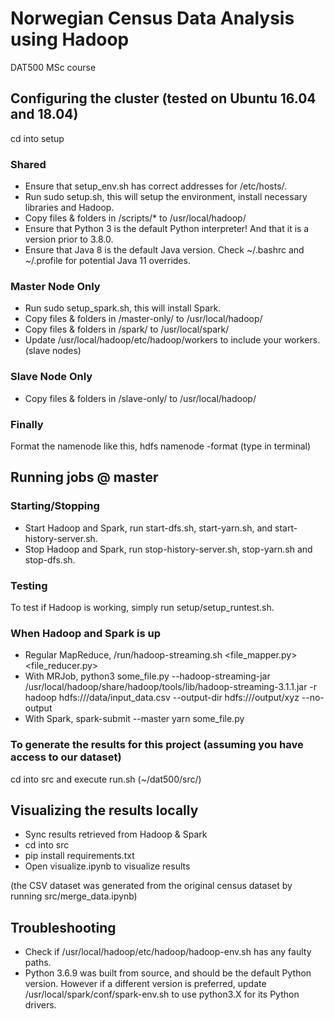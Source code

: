 # Norwegian Census Data Analysis using Hadoop
DAT500 MSc course

## Configuring the cluster (tested on Ubuntu 16.04 and 18.04)
cd into setup

### Shared
* Ensure that setup_env.sh has correct addresses for /etc/hosts/.
* Run sudo setup.sh, this will setup the environment, install necessary libraries and Hadoop.
* Copy files & folders in /scripts/* to /usr/local/hadoop/
* Ensure that Python 3 is the default Python interpreter! And that it is a version prior to 3.8.0.
* Ensure that Java 8 is the default Java version. Check ~/.bashrc and ~/.profile for potential Java 11 overrides.

### Master Node Only
* Run sudo setup_spark.sh, this will install Spark.
* Copy files & folders in /master-only/ to /usr/local/hadoop/
* Copy files & folders in /spark/ to /usr/local/spark/
* Update /usr/local/hadoop/etc/hadoop/workers to include your workers. (slave nodes)

### Slave Node Only
* Copy files & folders in /slave-only/ to /usr/local/hadoop/

### Finally
Format the namenode like this, hdfs namenode -format (type in terminal)

## Running jobs @ master

### Starting/Stopping
* Start Hadoop and Spark, run start-dfs.sh, start-yarn.sh, and start-history-server.sh.
* Stop Hadoop and Spark, run stop-history-server.sh, stop-yarn.sh and stop-dfs.sh.

### Testing
To test if Hadoop is working, simply run setup/setup_runtest.sh.

### When Hadoop and Spark is up
* Regular MapReduce, /run/hadoop-streaming.sh <file_mapper.py> <file_reducer.py> <input-from-hdfs> <output-to-hdfs>
* With MRJob, python3 some_file.py --hadoop-streaming-jar /usr/local/hadoop/share/hadoop/tools/lib/hadoop-streaming-3.1.1.jar -r hadoop hdfs:///data/input_data.csv --output-dir hdfs:///output/xyz --no-output
* With Spark, spark-submit --master yarn some_file.py

### To generate the results for this project (assuming you have access to our dataset)
cd into src and execute run.sh (~/dat500/src/)

## Visualizing the results locally
* Sync results retrieved from Hadoop & Spark
* cd into src
* pip install requirements.txt
* Open visualize.ipynb to visualize results

(the CSV dataset was generated from the original census dataset by running src/merge_data.ipynb)

## Troubleshooting
* Check if /usr/local/hadoop/etc/hadoop/hadoop-env.sh has any faulty paths.
* Python 3.6.9 was built from source, and should be the default Python version. However if a different version is preferred, update /usr/local/spark/conf/spark-env.sh to use python3.X for its Python drivers.

